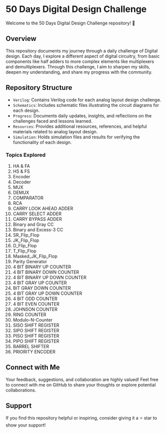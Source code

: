 # 50 Days Digital Design Challenge

Welcome to the 50 Days Digital Design Challenge repository! 🚀

## Overview

This repository documents my journey through a daily challenge of Digital design. Each day, I explore a different aspect of digital circuitry, from basic components like half adders to more complex elements like multiplexers and demultiplexers. Through this challenge, I aim to sharpen my skills, deepen my understanding, and share my progress with the community.

## Repository Structure

- `Verilog`: Contains Verilog code for each analog layout design challenge.
- `Schematics`: Includes schematic files illustrating the circuit diagrams for each design.
- `Progress`: Documents daily updates, insights, and reflections on the challenges faced and lessons learned.
- `Resources`: Provides additional resources, references, and helpful materials related to analog layout design.
- `Simulation`: Holds simulation files and results for verifying the functionality of each design.

### Topics Explored

1. HA & FA
2. HS & FS
3. Encoder
4. Decoder
5. MUX
6. DEMUX
7. COMPARATOR
8. RCA
9. CARRY LOOK AHEAD ADDER
10. CARRY SELECT ADDER
11. CARRY BYPASS ADDER
12. Binary and Gray CC
13. Binary and Excess-3 CC
14. SR_Flip_Flop
15. JK_Flip_Flop
16. D_Flip_Flop
17. T_Flip_Flop
18. Masked_JK_Flip_Flop
19. Parity Generator
20. 4 BIT BINARY UP COUNTER
21. 4 BIT BINARY DOWN COUNTER
22. 4 BIT BINARY UP DOWN COUNTER
23. 4 BIT GRAY UP COUNTER
24. BIT GRAY DOWN COUNTER
25. 4 BIT GRAY UP DOWN COUNTER
26. 4 BIT ODD COUNTER
27. 4 BIT EVEN COUNTER
28. JOHNSON COUNTER
29. RING COUNTER
30. Modulo-N-Counter
31. SISO SHIFT REGISTER
32. SIPO SHIFT REGISTER
33. PISO SHIFT REGISTER
34. PIPO SHIFT REGISTER
35. BARREL SHIFTER
36. PRIORITY ENCODER

## Connect with Me

Your feedback, suggestions, and collaboration are highly valued! Feel free to connect with me on GitHub to share your thoughts or explore potential collaborations.

## Support

If you find this repository helpful or inspiring, consider giving it a ⭐️ star to show your support!
